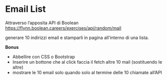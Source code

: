 Email List
===
Attraverso l’apposita API di Boolean
https://flynn.boolean.careers/exercises/api/random/mail

generare 10 indirizzi email e stamparli in pagina all’interno di una lista.

**Bonus**

- Abbellire con CSS o Bootstrap
- Inserire un bottone che al click faccia il fetch altre 10 mail (sostituendo le altre)
- mostrare le 10 email solo quando solo al termine delle 10 chiamate all’API
